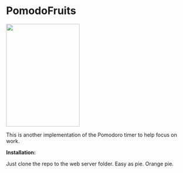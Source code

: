 # PomodoFruits
<img src="https://user-images.githubusercontent.com/12978622/208288282-37e715ef-0c73-44df-8674-3958e3ff8671.PNG" width="200" height="280">

This is another implementation of the Pomodoro timer to help focus on work.

**Installation:**

Just clone the repo to the web server folder.
Easy as pie. Orange pie.
